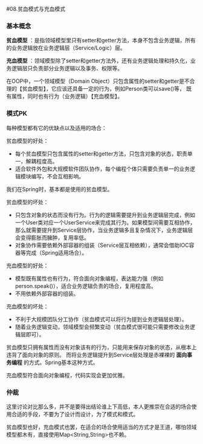 #08.贫血模式与充血模式

### 基本概念  
 __贫血模型__ ：是指领域模型里只有setter和getter方法，本身不包含业务逻辑，所有的业务逻辑放在业务逻辑层（Service/Logic）层。

 __充血模型__ ：领域模型除了setter和getter方法外，还有业务逻辑处理和持久化，业务逻辑层只负责部分业务逻辑以及事务、权限等。
 
在OOP中，一个领域模型（Domain Object）只包含属性的setter和getter是不合理的【贫血模型】，它应该还具备一定的行为，例如Person类可以save()等，
既有属性，同时也有行为（业务逻辑）【充血模型】。

### 模式PK

每种模型都有它的优缺点以及适用的场合：

贫血模型的好处：

 * 每个贫血模型只包含属性的setter和getter方法，只包含对象的状态，职责单一，解耦程度高。
 * 适合软件外包和大规模软件团队协作，每个编程个体只需要负责单一的业务逻辑模块编写，不会互相影响。

我们在Spring时，基本都是使用的贫血模型。

贫血模型的坏处：

 * 只包含对象的状态而没有行为。行为的逻辑需要提升到业务逻辑层完成，例如一个User类对应一个UserService来完成其行为。如果模型间需要互相协作，
那么就需要提升到Service层协作，当业务逻辑多且复杂情况下，业务逻辑层会变得膨胀而臃肿，复用率低。
 * 对象协作需要依赖外部容器的组装（Service层互相依赖），通常会借助IOC容器等完成（Spring适用场合）。

充血模型的好处：

 * 模型既有属性也有行为，符合面向对象编程，表达能力强（例如person.speak()），适合业务逻辑负责的场合，复用程度高。
 * 不用依赖外部容器的组装。

充血模型的坏处：
 
 * 不利于大规模团队分工协作（贫血模式可以将行为提到业务逻辑层处理）。
 * 随着业务逻辑变动，领域模型会频繁变动（贫血模式很可能只需要修改业务逻辑层即可）。

贫血模型只拥有属性而没有对象该有的行为，只能用来保存对象的状态，从根本上违背了面向对象的原则。
而将业务逻辑提升到Service层处理是赤裸裸的 __面向事务编程__ 的方式。Spring基本这种方式。

充血模型符合面向对象编程，代码实现会更加优雅。

### 仲裁

这里讨论对比那么多，并不是要得出结论谁上下高低，本人更推崇在合适的场合使用合适的手段，不要为了设计而设计，为了模式和模式。

贫血模型也好，充血模式也罢，在适合的场合使用适当的方式才是王道，哪怕领域模型都木有，直接使用Map\<String,String\>也不赖。
